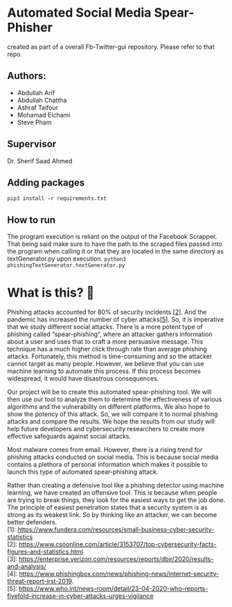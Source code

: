 # Automated Social Media Spear-Phisher 

created as part of a overall Fb-Twitter-gui repository. Please refer to that repo. 

## Authors: 
- Abdullah Arif
- Abdullah Chattha
- Ashraf Taifour
- Mohamad Elchami
- Steve Pham

## Supervisor
  Dr. Sherif Saad Ahmed

## Adding packages
`pip3 install -r requirements.txt`
 
## How to run
  The program execution is reliant on the output of the Facebook Scrapper. That being said make sure to have the path to the scraped files passed into the program when calling it or that they are located in the same directory as textGenerator.py upon execution.
  `python3 phishingTextGenerator.textGenerator.py`

# What is this? 🤔
Phishing attacks accounted for 80% of security incidents [[2](https://www.csoonline.com/article/3153707/top-cybersecurity-facts-figures-and-statistics.html)]. And the pandemic has increased the number of cyber attacks[[5](https://www.who.int/news-room/detail/23-04-2020-who-reports-fivefold-increase-in-cyber-attacks-urges-vigilance)]. So, it is imperative that we study different social attacks. There is a more potent type of phishing called “spear-phishing”, where an attacker gathers information about a user and uses that to craft a more persuasive message. This technique has a much higher click through rate than average phishing attacks. Fortunately, this method is time-consuming and so the attacker cannot target as many people. However, we believe that you can use machine learning to automate this process. If this process becomes widespread, it would have disastrous consequences.

Our project will be to create this automated spear-phishing tool. We will then use our tool to analyze them to determine the effectiveness of various algorithms and the vulnerability on different platforms. We also hope to show the potency of this attack. So, we will compare it to normal phishing attacks and compare the results. We hope the results from our study will help future developers and cybersecurity researchers to create more effective safeguards against social attacks.

Most malware comes from email. However, there is a rising trend for phishing attacks conducted on social media. This is because social media contains a plethora of personal information which makes it possible to launch this type of automated spear-phishing attack.

Rather than creating a defensive tool like a phishing detector using machine learning, we have created an offensive tool. This is because when people are trying to break things, they look for the easiest ways to get the job done. The principle of easiest penetration states that a security system is as strong as its weakest link. So by thinking like an attacker, we can become better defenders.\
[1]: https://www.fundera.com/resources/small-business-cyber-security-statistics \
[2]: https://www.csoonline.com/article/3153707/top-cybersecurity-facts-figures-and-statistics.html \
[3]: https://enterprise.verizon.com/resources/reports/dbir/2020/results-and-analysis/ \
[4]: https://www.phishingbox.com/news/phishing-news/internet-security-threat-report-irst-2019. \
[5]: https://www.who.int/news-room/detail/23-04-2020-who-reports-fivefold-increase-in-cyber-attacks-urges-vigilance 
